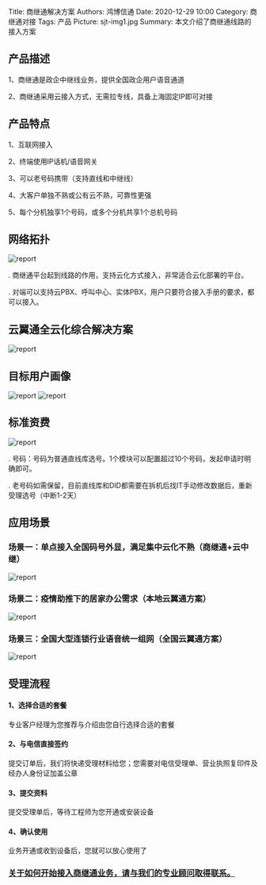 Title: 商继通解决方案
Authors: 鸿博信通
Date: 2020-12-29 10:00
Category: 商继通对接
Tags: 产品
Picture: sjt-img1.jpg
Summary: 本文介绍了商继通线路的接入方案

## 产品描述
1、商继通是政企中继线业务，提供全国政企用户语音通道

2、商继通采用云接入方式，无需拉专线，具备上海固定IP即可对接

## 产品特点
1、互联网接入

2、终端使用IP话机/语音网关

3、可以老号码携带（支持直线和中继线）

4、大客户单独不熟或公有云不熟，可靠性更强

5、每个分机独享1个号码，或多个分机共享1个总机号码

## 网络拓扑
<img src="/view/blog/images/sjt-img1.jpg" alt="report" class="img-fluid">

. 商继通平台起到线路的作用，支持云化方式接入，非常适合云化部署的平台。

. 对端可以支持云PBX、呼叫中心、实体PBX，用户只要符合接入手册的要求，都可以接入。

## 云翼通全云化综合解决方案
<img src="/view/blog/images/sjt-img2.png" alt="report" class="img-fluid">

## 目标用户画像
<img src="/view/blog/images/sjt-img3.png" alt="report" class="img-fluid">
<img src="/view/blog/images/sjt-img4.png" alt="report" class="img-fluid">

## 标准资费
<img src="/view/blog/images/sjt-img5.png" alt="report" class="img-fluid">

. 号码：号码为普通直线库选号。1个模块可以配置超过10个号码，发起申请时明确即可。

. 老号码如需保留，目前直线库和DID都需要在拆机后找IT手动修改数据后，重新受理选号（中断1-2天）

## 应用场景
### 场景一：单点接入全国码号外显，满足集中云化不熟（商继通+云中继）
<img src="/view/blog/images/sjt-img6.png" alt="report" class="img-fluid">

### 场景二：疫情助推下的居家办公需求（本地云翼通方案）
<img src="/view/blog/images/sjt-img7.png" alt="report" class="img-fluid">

### 场景三：全国大型连锁行业语音统一组网（全国云翼通方案）
<img src="/view/blog/images/sjt-img8.png" alt="report" class="img-fluid">

## 受理流程
#### 1、选择合适的套餐    
专业客户经理为您推荐与介绍由您自行选择合适的套餐

#### 2、与电信直接签约     
提交订单后，我们将快递受理材料给您；您需要对电信受理单、营业执照复印件及经办人身份证加盖公章

#### 3、提交资料       
提交受理单后，等待工程师为您开通或安装设备

#### 4、确认使用     
业务开通或收到设备后，您就可以放心使用了

### [关于如何开始接入商继通业务，请与我们的专业顾问取得联系。](/contact.html)